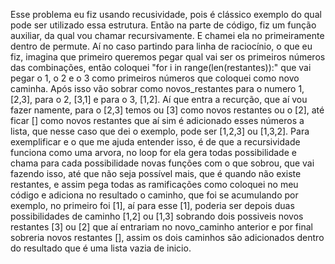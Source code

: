 Esse problema eu fiz usando recusividade, pois é clássico exemplo do qual pode ser utilizado essa estrutura. Então na parte de código, fiz um função auxiliar, da qual vou chamar recursivamente. E chamei ela no primeiramente dentro de permute. Aí no caso partindo para linha de raciocínio, o que eu fiz, imagina que primeiro queremos pegar qual vai ser os primeiros números das combinações, então coloquei "for i in range(len(restantes)):" que vai pegar o 1, o 2 e o 3 como primeiros números que coloquei como novo caminha. Após isso vão sobrar como novos_restantes para o numero 1, [2,3], para o 2, [3,1] e para o 3, [1,2]. Aí que entra a recurção, que aí vou fazer namente, para o [2,3] temos ou [3] como  novos restantes ou o [2], até ficar [] como novos restantes que aí sim é adicionado esses números a lista, que nesse caso que dei o exemplo, pode ser [1,2,3] ou [1,3,2]. Para exemplificar e o que me ajuda entender isso, é de que a recursividade funciona como uma arvora, no loop for ela gera todas possibilidade e chama para cada possibilidade novas funções com o que sobrou, que vai fazendo isso, até que não seja possível mais, que é quando não existe restantes, e assim pega todas as ramificações como coloquei no meu código e adiciona no resultado o caminho, que foi se acumulando por exemplo, no primeiro foi [1], aí para esse [1], poderia ser depois duas possibilidades de caminho [1,2] ou [1,3] sobrando dois possiveis novos restantes [3] ou [2] que aí entrariam no novo_caminho anterior e por final sobreria novos restantes [], assim os dois caminhos são adicionados dentro do resultado que é uma lista vazia de inicio.
